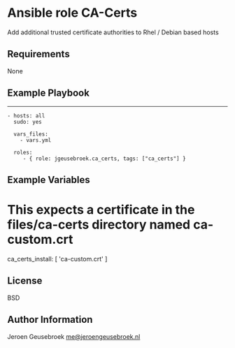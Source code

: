 Ansible role CA-Certs
=========

Add additional trusted certificate authorities to Rhel / Debian based hosts

Requirements
------------

None

Example Playbook
----------------

  ---
    - hosts: all
      sudo: yes

      vars_files:
        - vars.yml

      roles:
         - { role: jgeusebroek.ca_certs, tags: ["ca_certs"] }

Example Variables
----------------

  # This expects a certificate in the files/ca-certs directory named ca-custom.crt
  ca_certs_install:
  [ 'ca-custom.crt' ]

License
-------

BSD

Author Information
------------------

Jeroen Geusebroek
me@jeroengeusebroek.nl